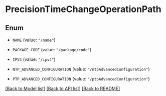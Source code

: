 # PrecisionTimeChangeOperationPath

## Enum


* `NAME` (value: `"/name"`)

* `PACKAGE_CODE` (value: `"/package/code"`)

* `IPV4` (value: `"/ipv4"`)

* `NTP_ADVANCED_CONFIGURATION` (value: `"/ntpAdvancedConfiguration"`)

* `PTP_ADVANCED_CONFIGURATION` (value: `"/ptpAdvancedConfiguration"`)


[[Back to Model list]](../README.md#documentation-for-models) [[Back to API list]](../README.md#documentation-for-api-endpoints) [[Back to README]](../README.md)


